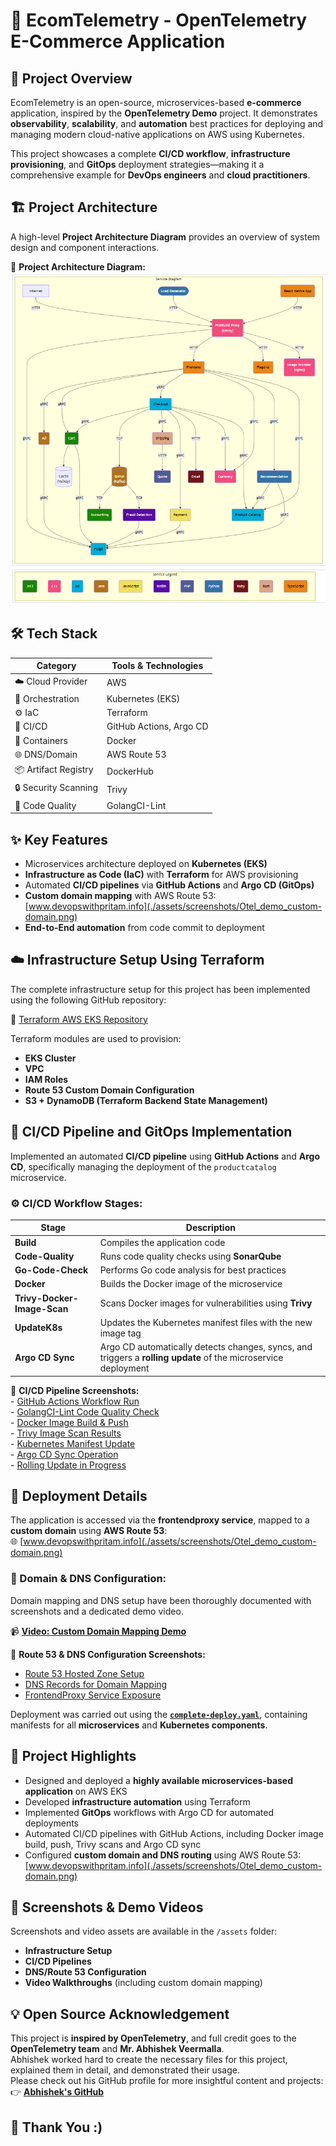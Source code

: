 # 🚀 EcomTelemetry - OpenTelemetry E-Commerce Application

## 📝 Project Overview

EcomTelemetry is an open-source, microservices-based **e-commerce** application, inspired by the **OpenTelemetry Demo** project. It demonstrates **observability**, **scalability**, and **automation** best practices for deploying and managing modern cloud-native applications on AWS using Kubernetes.

This project showcases a complete **CI/CD workflow**, **infrastructure provisioning**, and **GitOps** deployment strategies—making it a comprehensive example for **DevOps engineers** and **cloud practitioners**.

## 🏗️ Project Architecture

A high-level **Project Architecture Diagram** provides an overview of system design and component interactions.

📌 **Project Architecture Diagram:**  
![Project Architecture Diagram](./assets/diagrams/architecture-diagram.png)

## 🛠️ Tech Stack

| Category                 | Tools & Technologies    |
|--------------------------|------------------------ |
| ☁️ Cloud Provider        | AWS                     |
| 🚢 Orchestration         | Kubernetes (EKS)        |
| ⚙️ IaC                   | Terraform               |
| 🔄 CI/CD                 | GitHub Actions, Argo CD |
| 🐳 Containers            | Docker                  |
| 🌐 DNS/Domain            | AWS Route 53            |
| 📦 Artifact Registry     | DockerHub               |
| 🔒 Security Scanning     | Trivy                   |
| 📝 Code Quality          | GolangCI-Lint           |

## ✨ Key Features

- Microservices architecture deployed on **Kubernetes (EKS)**
- **Infrastructure as Code (IaC)** with **Terraform** for AWS provisioning
- Automated **CI/CD pipelines** via **GitHub Actions** and **Argo CD (GitOps)**
- **Custom domain mapping** with AWS Route 53: [www.devopswithpritam.info](./assets/screenshots/Otel_demo_custom-domain.png)
- **End-to-End automation** from code commit to deployment

## ☁️ Infrastructure Setup Using Terraform

The complete infrastructure setup for this project has been implemented using the following GitHub repository:

🔗 [Terraform AWS EKS Repository](https://github.com/Preetbandgar/Terraform-aws-eks.git)

Terraform modules are used to provision:
- **EKS Cluster**
- **VPC**
- **IAM Roles**
- **Route 53 Custom Domain Configuration**
- **S3 + DynamoDB (Terraform Backend State Management)**

## 🔄 CI/CD Pipeline and GitOps Implementation

Implemented an automated **CI/CD pipeline** using **GitHub Actions** and **Argo CD**, specifically managing the deployment of the `productcatalog` microservice.

### ⚙️ CI/CD Workflow Stages:

| Stage                      | Description                                              |
|----------------------------|----------------------------------------------------------|
| **Build**                  | Compiles the application code                           |
| **Code-Quality**           | Runs code quality checks using **SonarQube**            |
| **Go-Code-Check**          | Performs Go code analysis for best practices            |
| **Docker**                 | Builds the Docker image of the microservice             |
| **Trivy-Docker-Image-Scan**| Scans Docker images for vulnerabilities using **Trivy** |
| **UpdateK8s**              | Updates the Kubernetes manifest files with the new image tag |
| **Argo CD Sync**           | Argo CD automatically detects changes, syncs, and triggers a **rolling update** of the microservice deployment |

📌 **CI/CD Pipeline Screenshots:**  
     - [GitHub Actions Workflow Run](https://github.com/Preetbandgar/EcomTelemetry-App/actions/runs/13877069831)  
     - [GolangCI-Lint Code Quality Check](https://github.com/Preetbandgar/EcomTelemetry-App/actions/runs/13877069831/job/38830720174)  
     - [Docker Image Build & Push](https://github.com/Preetbandgar/EcomTelemetry-App/actions/runs/13877069831/job/38830720176)  
     - [Trivy Image Scan Results](https://github.com/Preetbandgar/EcomTelemetry-App/actions/runs/13877069831/job/38830729444)  
     - [Kubernetes Manifest Update](https://github.com/Preetbandgar/EcomTelemetry-App/actions/runs/13877069831/job/38830732368)  
     - [Argo CD Sync Operation](./assets/screenshots/argo-cd-sync.png)  
     - [Rolling Update in Progress](./assets/screenshots/rolling-update.png)

## 🚀 Deployment Details

The application is accessed via the **frontendproxy service**, mapped to a **custom domain** using **AWS Route 53**:  
🌐 [www.devopswithpritam.info](./assets/screenshots/Otel_demo_custom-domain.png)

### 🔧 Domain & DNS Configuration:  
Domain mapping and DNS setup have been thoroughly documented with screenshots and a dedicated demo video.

📹 **[Video: Custom Domain Mapping Demo](./assets/videos/custom-domain-demo.mp4)**

📌 **Route 53 & DNS Configuration Screenshots:**  
- [Route 53 Hosted Zone Setup](./assets/screenshots/route53-hosted-zone.png)  
- [DNS Records for Domain Mapping](./assets/screenshots/dns-records.png)  
- [FrontendProxy Service Exposure](./assets/screenshots/frontendproxy-service.png)

Deployment was carried out using the **[`complete-deploy.yaml`](./assets/screenshots/complete_deploy.png)**, containing manifests for all **microservices** and **Kubernetes components**.

## 🌟 Project Highlights

- Designed and deployed a **highly available microservices-based application** on AWS EKS
- Developed **infrastructure automation** using Terraform
- Implemented **GitOps** workflows with Argo CD for automated deployments
- Automated CI/CD pipelines with GitHub Actions, including Docker image build, push, Trivy scans and Argo CD sync
- Configured **custom domain and DNS routing** using AWS Route 53: [www.devopswithpritam.info](./assets/screenshots/Otel_demo_custom-domain.png)

## 📸 Screenshots & Demo Videos

Screenshots and video assets are available in the `/assets` folder:  
- **Infrastructure Setup**  
- **CI/CD Pipelines**  
- **DNS/Route 53 Configuration**  
- **Video Walkthroughs** (including custom domain mapping)

## 💡 Open Source Acknowledgement

This project is **inspired by OpenTelemetry**, and full credit goes to the **OpenTelemetry team** and **Mr. Abhishek Veermalla**.  
Abhishek worked hard to create the necessary files for this project, explained them in detail, and demonstrated their usage.  
Please check out his GitHub profile for more insightful content and projects:  
👉 **[Abhishek's GitHub](https://github.com/iam-veeramalla)**

## 🙏 Thank You :)
